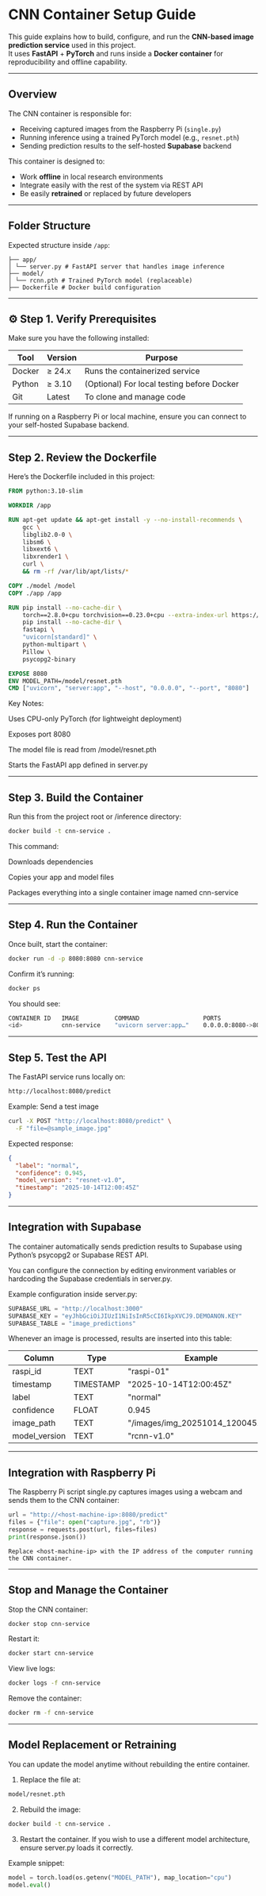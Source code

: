 # CNN Container Setup Guide

This guide explains how to build, configure, and run the **CNN-based image prediction service** used in this project.  
It uses **FastAPI** + **PyTorch** and runs inside a **Docker container** for reproducibility and offline capability.

---

## Overview

The CNN container is responsible for:
- Receiving captured images from the Raspberry Pi (`single.py`)
- Running inference using a trained PyTorch model (e.g., `resnet.pth`)
- Sending prediction results to the self-hosted **Supabase** backend

This container is designed to:
- Work **offline** in local research environments  
- Integrate easily with the rest of the system via REST API  
- Be easily **retrained** or replaced by future developers

---

## Folder Structure

Expected structure inside `/app`:

```text
├── app/
│ └── server.py # FastAPI server that handles image inference
├── model/
│ └── rcnn.pth # Trained PyTorch model (replaceable)
├── Dockerfile # Docker build configuration
```


---

## ⚙️ Step 1. Verify Prerequisites

Make sure you have the following installed:

| Tool | Version | Purpose |
|------|----------|----------|
| Docker | ≥ 24.x | Runs the containerized service |
| Python | ≥ 3.10 | (Optional) For local testing before Docker |
| Git | Latest | To clone and manage code |

If running on a Raspberry Pi or local machine, ensure you can connect to your self-hosted Supabase backend.

---

## Step 2. Review the Dockerfile

Here’s the Dockerfile included in this project:

```dockerfile
FROM python:3.10-slim

WORKDIR /app

RUN apt-get update && apt-get install -y --no-install-recommends \
    gcc \
    libglib2.0-0 \
    libsm6 \
    libxext6 \
    libxrender1 \
    curl \
    && rm -rf /var/lib/apt/lists/*

COPY ./model /model
COPY ./app /app

RUN pip install --no-cache-dir \
    torch==2.8.0+cpu torchvision==0.23.0+cpu --extra-index-url https://download.pytorch.org/whl/cpu && \
    pip install --no-cache-dir \
    fastapi \
    "uvicorn[standard]" \
    python-multipart \
    Pillow \
    psycopg2-binary

EXPOSE 8080
ENV MODEL_PATH=/model/resnet.pth
CMD ["uvicorn", "server:app", "--host", "0.0.0.0", "--port", "8080"]
```

Key Notes:

Uses CPU-only PyTorch (for lightweight deployment)

Exposes port 8080

The model file is read from /model/resnet.pth

Starts the FastAPI app defined in server.py

---

## Step 3. Build the Container

Run this from the project root or /inference directory:
```bash
docker build -t cnn-service .
```
This command:

Downloads dependencies

Copies your app and model files

Packages everything into a single container image named cnn-service

---

## Step 4. Run the Container

Once built, start the container:
```bash
docker run -d -p 8080:8080 cnn-service
```

Confirm it’s running:
```bash
docker ps
```

You should see:
```bash
CONTAINER ID   IMAGE          COMMAND                  PORTS                    NAMES
<id>           cnn-service    "uvicorn server:app…"    0.0.0.0:8080->8080/tcp   cnn-service
```

---

## Step 5. Test the API

The FastAPI service runs locally on:
```bash
http://localhost:8080/predict
```

Example: Send a test image
```bash
curl -X POST "http://localhost:8080/predict" \
  -F "file=@sample_image.jpg"
```
Expected response:
```json
{
  "label": "normal",
  "confidence": 0.945,
  "model_version": "resnet-v1.0",
  "timestamp": "2025-10-14T12:00:45Z"
}
```

---

## Integration with Supabase
The container automatically sends prediction results to Supabase using Python’s psycopg2 or Supabase REST API.

You can configure the connection by editing environment variables or hardcoding the Supabase credentials in server.py.

Example configuration inside server.py:
```python
SUPABASE_URL = "http://localhost:3000"
SUPABASE_KEY = "eyJhbGciOiJIUzI1NiIsInR5cCI6IkpXVCJ9.DEMOANON.KEY"
SUPABASE_TABLE = "image_predictions"
```
Whenever an image is processed, results are inserted into this table:

| Column | Type | Example |
|------|----------|----------|
| raspi_id | TEXT | "raspi-01" |
| timestamp |TIMESTAMP | "2025-10-14T12:00:45Z" |
| label | TEXT | "normal" |
| confidence | FLOAT | 0.945 |
| image_path | TEXT | "/images/img_20251014_120045.jpg" |
| model_version | TEXT | "rcnn-v1.0" |

---

## Integration with Raspberry Pi
The Raspberry Pi script single.py captures images using a webcam and sends them to the CNN container:
```python
url = "http://<host-machine-ip>:8080/predict"
files = {"file": open("capture.jpg", "rb")}
response = requests.post(url, files=files)
print(response.json())
```
```text
Replace <host-machine-ip> with the IP address of the computer running the CNN container.
```
---

## Stop and Manage the Container

Stop the CNN container:
```bash
docker stop cnn-service
```
Restart it:
```bash
docker start cnn-service
```
View live logs:
```bash
docker logs -f cnn-service
```
Remove the container:
```bash
docker rm -f cnn-service
```
---

## Model Replacement or Retraining

You can update the model anytime without rebuilding the entire container.
1. Replace the file at:
```bash
model/resnet.pth
```
2. Rebuild the image:
```bash
docker build -t cnn-service .
```
3. Restart the container.
If you wish to use a different model architecture, ensure server.py loads it correctly.

Example snippet:
```python
model = torch.load(os.getenv("MODEL_PATH"), map_location="cpu")
model.eval()
```